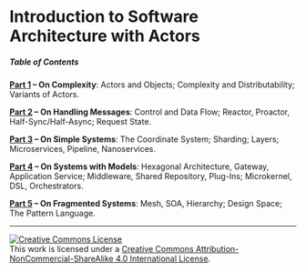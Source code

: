 # Introduction to Software Architecture with Actors

##### Table of Contents

**[Part 1](./Part1/README.md) – On Complexity**: Actors and Objects; Complexity and Distributability; Variants of Actors.

**[Part 2](./Part2/README.md) – On Handling Messages**: Control and Data Flow; Reactor, Proactor, Half-Sync/Half-Async; Request State.

**[Part 3](./Part3/README.md) – On Simple Systems**: The Coordinate System; Sharding; Layers; Microservices, Pipeline, Nanoservices.

**[Part 4](./Part4/README.md) – On Systems with Models**: Hexagonal Architecture, Gateway, Application Service; Middleware, Shared Repository, Plug-Ins; Microkernel, DSL, Orchestrators.

**[Part 5](./Part5/README.md) – On Fragmented Systems**: Mesh, SOA, Hierarchy; Design Space; The Pattern Language. 

---

<a rel="license" href="http://creativecommons.org/licenses/by-nc-sa/4.0/"><img alt="Creative Commons License" style="border-width:0" src="https://i.creativecommons.org/l/by-nc-sa/4.0/88x31.png" /></a><br />This work is licensed under a <a rel="license" href="http://creativecommons.org/licenses/by-nc-sa/4.0/">Creative Commons Attribution-NonCommercial-ShareAlike 4.0 International License</a>.